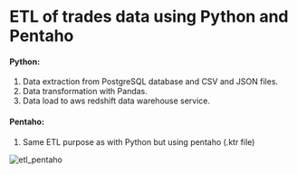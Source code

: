 # ETL of trades data using Python and Pentaho

#### Python:
1. Data extraction from PostgreSQL database and CSV and JSON files.
2. Data transformation with Pandas.
3. Data load to aws redshift data warehouse service.

#### Pentaho:
1. Same ETL purpose as with Python but using pentaho (.ktr file)

![etl_pentaho](https://user-images.githubusercontent.com/106115784/231077673-c952e953-3ac1-4280-90da-c6d634e9a912.png)
